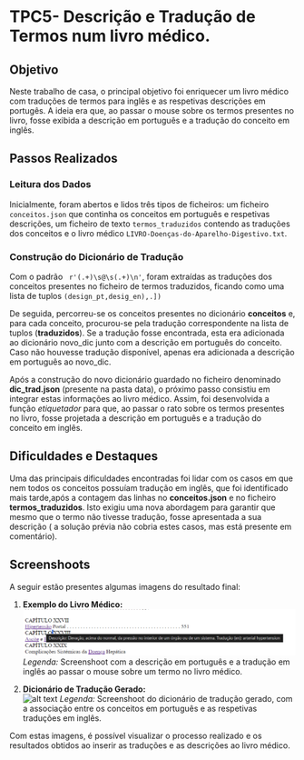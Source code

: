 # TPC5- Descrição e Tradução de Termos num livro médico.

## Objetivo

Neste trabalho de casa, o principal objetivo foi enriquecer um livro médico com traduções de termos para inglês e as respetivas descrições em portugês. A ideia era que, ao passar o mouse sobre os termos presentes no livro, fosse exibida a descrição em português e a tradução do conceito em inglês. 



## Passos Realizados

### Leitura dos Dados

Inicialmente, foram abertos e lidos três tipos de ficheiros: um ficheiro `conceitos.json` que continha os conceitos em português e respetivas descrições, um ficheiro de texto `termos_traduzidos` contendo as traduções dos conceitos e o livro médico `LIVRO-Doenças-do-Aparelho-Digestivo.txt`.

### Construção do Dicionário de Tradução
Com o padrão ` r'(.+)\s@\s(.+)\n'`, foram extraídas as traduções dos conceitos presentes no ficheiro de termos traduzidos, ficando como uma lista de tuplos `(design_pt,desig_en),.])`

De seguida, percorreu-se os conceitos presentes no dicionário **conceitos** e, para cada conceito, procurou-se pela tradução correspondente na lista de tuplos (**traduzidos**). Se a tradução fosse encontrada, esta era adicionada ao dicionário novo_dic junto com a descrição em português do conceito. Caso não houvesse tradução disponível, apenas era adicionada a descrição em português ao novo_dic.

Após a construção do novo dicionário guardado no ficheiro denominado **dic_trad.json** (presente na pasta data), o próximo passo consistiu em integrar estas informações ao livro médico. Assim, foi desenvolvida a função _etiquetador_ para que, ao passar o rato sobre os termos presentes no livro, fosse projetada a descrição em português e a tradução do conceito em inglês.

## Dificuldades e Destaques

Uma das principais dificuldades encontradas foi lidar com os casos em que nem todos os conceitos possuíam tradução em inglês, que foi identificado mais tarde,após a contagem das linhas no **conceitos.json** e no ficheiro **termos_traduzidos**. Isto exigiu uma nova abordagem para garantir que mesmo que o termo não tivesse tradução, fosse apresentada a sua descrição ( a solução prévia não cobria estes casos, mas está presente em comentário).


## Screenshoots

A seguir estão presentes algumas imagens do resultado final:

1. **Exemplo do Livro Médico:**  
   ![alt text](screenshoots/image.png)
   *Legenda:* Screenshoot com a descrição em português e a tradução em inglês ao passar o mouse sobre um termo no livro médico.

2. **Dicionário de Tradução Gerado:**  
   ![alt text](<screenshoots/Captura de ecrã 2024-03-12 184306.png>)
   *Legenda:* Screenshoot do dicionário de tradução gerado, com a associação entre os conceitos em português e as respetivas traduções em inglês.

Com estas imagens, é possível visualizar o processo realizado e os resultados obtidos ao inserir as traduções e as descrições ao livro médico.
